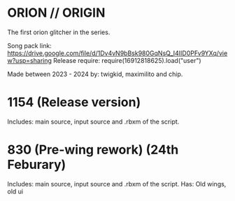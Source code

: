 # ORION // ORIGIN
The first orion glitcher in the series.



Song pack link: https://drive.google.com/file/d/1Dv4vN9bBsk980GqNsQ_I4IID0PFv9YXq/view?usp=sharing
Release require: require(16912818625).load("user")

Made between
2023 - 2024
by: twigkid, maximilito and chip.

# 1154 (Release version)
Includes: main source, input source and .rbxm of the script.
# 830 (Pre-wing rework) (24th Feburary)
Includes: main source, input source and .rbxm of the script.
Has: Old wings, old ui
